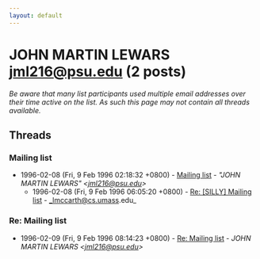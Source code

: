 ```yaml
---
layout: default
---
```


# JOHN MARTIN LEWARS <jml216@psu.edu> (2 posts)

_Be aware that many list participants used multiple email addresses over their time active on the list. As such this page may not contain all threads available._

## Threads

### Mailing list
+ 1996-02-08 (Fri, 9 Feb 1996 02:18:32 +0800) - [Mailing list](/archive/1996/02/64ea6fe7fa4f33ee5f12faa38ab822e204485eb9913daada6247b8f5143fcfc5) - _"JOHN MARTIN LEWARS" \<jml216@psu.edu\>_
  + 1996-02-08 (Fri, 9 Feb 1996 06:05:20 +0800) - [Re: [SILLY] Mailing list](/archive/1996/02/23ead82a8c46220d1cd7617309caddeb9b73a51e4ad6b1201a0c27e0b66e06b7) - _lmccarth@cs.umass.edu_

### Re: Mailing list
+ 1996-02-09 (Fri, 9 Feb 1996 08:14:23 +0800) - [Re: Mailing list](/archive/1996/02/ffedb31b4509632df4a09d2f5d455fee2b5f47d8d2df1439ddf7cb099e4bbbd6) - _JOHN MARTIN LEWARS \<jml216@psu.edu\>_

